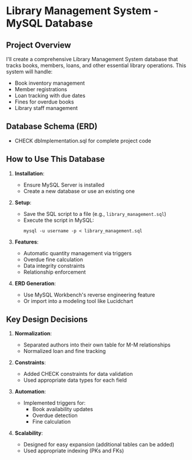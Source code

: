 # Library Management System - MySQL Database

## Project Overview
I'll create a comprehensive Library Management System database that tracks books, members, loans, and other essential library operations. This system will handle:
- Book inventory management
- Member registrations
- Loan tracking with due dates
- Fines for overdue books
- Library staff management

## Database Schema (ERD)


- CHECK dbImplementation.sql for complete project code

## How to Use This Database

1. **Installation**:
   - Ensure MySQL Server is installed
   - Create a new database or use an existing one

2. **Setup**:
   - Save the SQL script to a file (e.g., `library_management.sql`)
   - Execute the script in MySQL:
     ```
     mysql -u username -p < library_management.sql
     ```

3. **Features**:
   - Automatic quantity management via triggers
   - Overdue fine calculation
   - Data integrity constraints
   - Relationship enforcement

4. **ERD Generation**:
   - Use MySQL Workbench's reverse engineering feature
   - Or import into a modeling tool like Lucidchart

## Key Design Decisions

1. **Normalization**:
   - Separated authors into their own table for M-M relationships
   - Normalized loan and fine tracking

2. **Constraints**:
   - Added CHECK constraints for data validation
   - Used appropriate data types for each field

3. **Automation**:
   - Implemented triggers for:
     - Book availability updates
     - Overdue detection
     - Fine calculation

4. **Scalability**:
   - Designed for easy expansion (additional tables can be added)
   - Used appropriate indexing (PKs and FKs)
